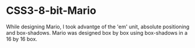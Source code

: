 # CSS3-8-bit-Mario

While designing Mario, I took advantge of the 'em' unit, absolute positioning and box-shadows. Mario was designed box by box using box-shadows in a 16 by 16 box. 
